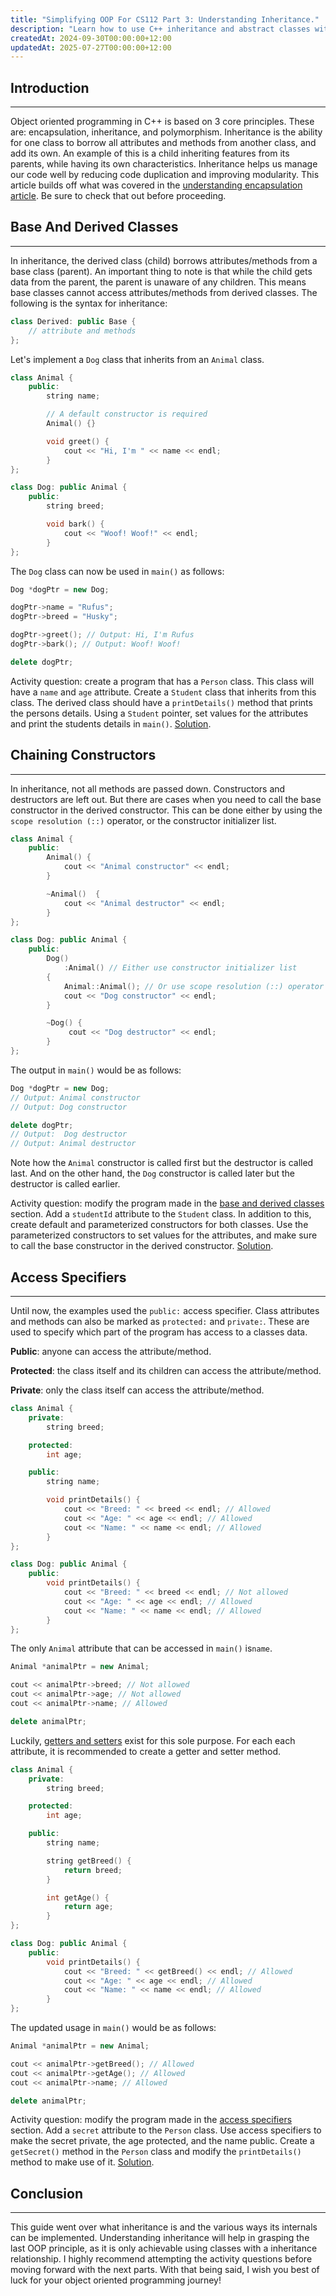 ```yaml
---
title: "Simplifying OOP For CS112 Part 3: Understanding Inheritance."
description: "Learn how to use C++ inheritance and abstract classes with code examples, activity questions and free solutions"
createdAt: 2024-09-30T00:00:00+12:00
updatedAt: 2025-07-27T00:00:00+12:00
---
```


## Introduction

---

Object oriented programming in C++ is based on 3 core principles. These are: encapsulation, inheritance, and polymorphism. Inheritance is the ability for one class to borrow all attributes and methods from another class, and add its own. An example of this is a child inheriting features from its parents, while having its own characteristics. Inheritance helps us manage our code well by reducing code duplication and improving modularity. This article builds off what was covered in the [understanding encapsulation article](https://www.anav.dev/blogs/simplifying-oop-for-cs112-part-2-undersanding-encapsulation). Be sure to check that out before proceeding.

## Base And Derived Classes

---

In inheritance, the derived class (child) borrows attributes/methods from a base class (parent). An important thing to note is that while the child gets data from the parent, the parent is unaware of any children. This means base classes cannot access attributes/methods from derived classes. The following is the syntax for inheritance:

```cpp
class Derived: public Base {
    // attribute and methods
};
```

Let's implement a `Dog` class that inherits from an `Animal` class.

```cpp
class Animal {
    public:
        string name;

        // A default constructor is required
        Animal() {}

        void greet() {
            cout << "Hi, I'm " << name << endl;
        }
};

class Dog: public Animal {
    public:
        string breed;

        void bark() {
            cout << "Woof! Woof!" << endl;
        }
};
```

The `Dog` class can now be used in `main()` as follows:

```cpp
Dog *dogPtr = new Dog;

dogPtr->name = "Rufus";
dogPtr->breed = "Husky";

dogPtr->greet(); // Output: Hi, I'm Rufus
dogPtr->bark(); // Output: Woof! Woof!

delete dogPtr;
```

Activity question: create a program that has a `Person` class. This class will have a `name` and `age` attribute. Create a `Student` class that inherits from this class. The derived class should have a `printDetails()` method that prints the persons details. Using a `Student` pointer, set values for the attributes and print the students details in `main()`. [Solution](https://github.com/anav5704/simplifying-oop-for-CS112/blob/main/inheritance/base-and-derived-class.cpp).

## Chaining Constructors

---

In inheritance, not all methods are passed down. Constructors and destructors are left out. But there are cases when you need to call the base constructor in the derived constructor. This can be done either by using the `scope resolution (::)` operator, or the constructor initializer list.

```cpp
class Animal {
    public:
        Animal() {
            cout << "Animal constructor" << endl;
        }

        ~Animal()  {
            cout << "Animal destructor" << endl;
        }
};

class Dog: public Animal {
    public:
        Dog()
            :Animal() // Either use constructor initializer list
        {
            Animal::Animal(); // Or use scope resolution (::) operator
            cout << "Dog constructor" << endl;
        }

        ~Dog() {
             cout << "Dog destructor" << endl;
        }
};
```

The output in `main()` would be as follows:

```cpp
Dog *dogPtr = new Dog;
// Output: Animal constructor
// Output: Dog constructor

delete dogPtr;
// Output:  Dog destructor
// Output: Animal destructor
```

Note how the `Animal` constructor is called first but the destructor is called last. And on the other hand, the `Dog` constructor is called later but the destructor is called earlier.

Activity question: modify the program made in the [base and derived classes](#base-and-derived-classes) section. Add a `studentId` attribute to the `Student` class. In addition to this, create default and parameterized constructors for both classes. Use the parameterized constructors to set values for the attributes, and make sure to call the base constructor in the derived constructor. [Solution](https://github.com/anav5704/simplifying-oop-for-CS112/blob/main/inheritance/chaining-constructors.cpp).

## Access Specifiers

---

Until now, the examples used the `public:` access specifier. Class attributes and methods can also be marked as `protected:` and `private:`. These are used to specify which part of the program has access to a classes data.

**Public**: anyone can access the attribute/method.

**Protected**: the class itself and its children can access the attribute/method.

**Private**: only the class itself can access the attribute/method.

```cpp
class Animal {
    private:
        string breed;

    protected:
        int age;

    public:
        string name;

        void printDetails() {
            cout << "Breed: " << breed << endl; // Allowed
            cout << "Age: " << age << endl; // Allowed
            cout << "Name: " << name << endl; // Allowed
        }
};

class Dog: public Animal {
    public:
        void printDetails() {
            cout << "Breed: " << breed << endl; // Not allowed
            cout << "Age: " << age << endl; // Allowed
            cout << "Name: " << name << endl; // Allowed
        }
};
```

The only `Animal` attribute that can be accessed in `main()` is`name`.

```cpp
Animal *animalPtr = new Animal;

cout << animalPtr->breed; // Not allowed
cout << animalPtr->age; // Not allowed
cout << animalPtr->name; // Allowed

delete animalPtr;
```

Luckily, [getters and setters](http://www.anav.dev/blogs/simplifying-oop-for-cs112-part-2-undersanding-encapsulation#getters-and-setters) exist for this sole purpose. For each each attribute, it is recommended to create a getter and setter method.

```cpp
class Animal {
    private:
        string breed;

    protected:
        int age;

    public:
        string name;

        string getBreed() {
            return breed;
        }

        int getAge() {
            return age;
        }
};

class Dog: public Animal {
    public:
        void printDetails() {
            cout << "Breed: " << getBreed() << endl; // Allowed
            cout << "Age: " << age << endl; // Allowed
            cout << "Name: " << name << endl; // Allowed
        }
};
```

The updated usage in `main()` would be as follows:

```cpp
Animal *animalPtr = new Animal;

cout << animalPtr->getBreed(); // Allowed
cout << animalPtr->getAge(); // Allowed
cout << animalPtr->name; // Allowed

delete animalPtr;
```

Activity question: modify the program made in the [access specifiers](#access-specifiers) section. Add a `secret` attribute to the `Person` class. Use access specifiers to make the secret private, the age protected, and the name public. Create a `getSecret()` method in the `Person` class and modify the `printDetails()` method to make use of it. [Solution](https://github.com/anav5704/simplifying-oop-for-CS112/blob/main/inheritance/access-specifiers.cpp).

## Conclusion

---

This guide went over what inheritance is and the various ways its internals can be implemented. Understanding inheritance will help in grasping the last OOP principle, as it is only achievable using classes with a inheritance relationship. I highly recommend attempting the activity questions before moving forward with the next parts. With that being said, I wish you best of luck for your object oriented programming journey!
